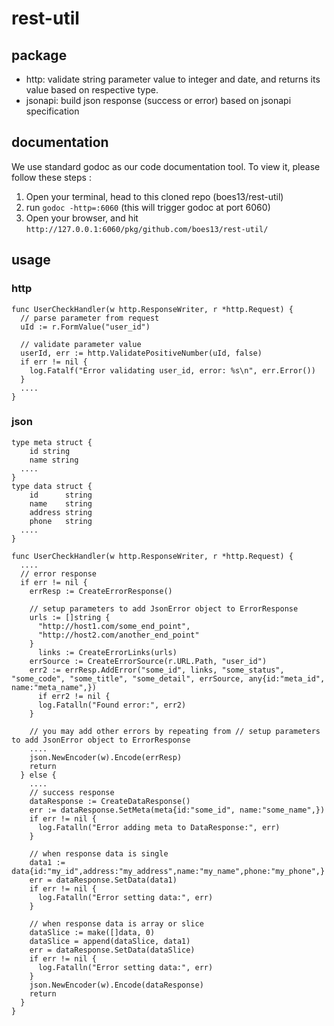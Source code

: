 # rest-util
## package
* http: validate string parameter value to integer and date, and returns its value based on respective type.
* jsonapi: build json response (success or error) based on jsonapi specification

## documentation
We use standard godoc as our code documentation tool. To view it, please follow these steps :
1. Open your terminal, head to this cloned repo (boes13/rest-util)
2. run `godoc -http=:6060` (this will trigger godoc at port 6060)
3. Open your browser, and hit `http://127.0.0.1:6060/pkg/github.com/boes13/rest-util/`

## usage
### http
```
func UserCheckHandler(w http.ResponseWriter, r *http.Request) {
  // parse parameter from request
  uId := r.FormValue("user_id")

  // validate parameter value
  userId, err := http.ValidatePositiveNumber(uId, false)
  if err != nil {
    log.Fatalf("Error validating user_id, error: %s\n", err.Error())
  }
  ....
}
```
### json
```
type meta struct {
	id string
	name string
  ....
}
type data struct {
	id      string
	name    string
	address string
	phone   string
  ....
}

func UserCheckHandler(w http.ResponseWriter, r *http.Request) {
  ....
  // error response
  if err != nil {
    errResp := CreateErrorResponse()

    // setup parameters to add JsonError object to ErrorResponse
    urls := []string {
      "http://host1.com/some_end_point",
      "http://host2.com/another_end_point"
    }
	  links := CreateErrorLinks(urls)
    errSource := CreateErrorSource(r.URL.Path, "user_id")
    err2 := errResp.AddError("some_id", links, "some_status", "some_code", "some_title", "some_detail", errSource, any{id:"meta_id", name:"meta_name",})
	  if err2 != nil {
      log.Fatalln("Found error:", err2)
    }

    // you may add other errors by repeating from // setup parameters to add JsonError object to ErrorResponse
    ....
    json.NewEncoder(w).Encode(errResp)
    return
  } else {
    ....
    // success response
    dataResponse := CreateDataResponse()
    err := dataResponse.SetMeta(meta{id:"some_id", name:"some_name",})
    if err != nil {
      log.Fatalln("Error adding meta to DataResponse:", err)
    }

    // when response data is single
    data1 := data{id:"my_id",address:"my_address",name:"my_name",phone:"my_phone",}
    err = dataResponse.SetData(data1)
    if err != nil {
      log.Fatalln("Error setting data:", err)
    }

    // when response data is array or slice
    dataSlice := make([]data, 0)
    dataSlice = append(dataSlice, data1)
    err = dataResponse.SetData(dataSlice)
    if err != nil {
      log.Fatalln("Error setting data:", err)
    }
    json.NewEncoder(w).Encode(dataResponse)
    return
  }
}
```
